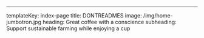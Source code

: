 ---
templateKey: index-page
title: DONTREADMES
image: /img/home-jumbotron.jpg
heading: Great coffee with a conscience
subheading: Support sustainable farming while enjoying a cup
